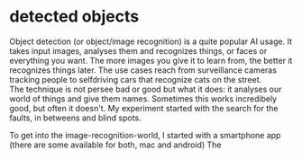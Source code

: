 # detected objects

Object detection (or object/image recognition) is a quite popular AI usage. It takes input images, analyses them and recognizes things, or faces or everything you want. The more images you give it to learn from, the better it recognizes things later.  The use cases reach from surveillance cameras tracking people to selfdriving cars that recognize cats on the street.  
The technique is not persee bad or good but what it does: it analyses our world of things and give them names. Sometimes this works incredibely good, but often it doesn't. My experiment started with the search for the faults, in betweens and blind spots.

To get into the image-recognition-world, I started with a smartphone app (there are some available for both, mac and android) 
The 
